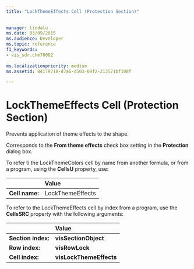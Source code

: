 ```yaml
---
title: "LockThemeEffects Cell (Protection Section)"
 
 
manager: lindalu
ms.date: 03/09/2015
ms.audience: Developer
ms.topic: reference
f1_keywords:
- vis_sdr.chm70002
 
ms.localizationpriority: medium
ms.assetid: 84179718-d7a6-d503-08f2-213571bf108f

---
```


# LockThemeEffects Cell (Protection Section)

Prevents application of theme effects to the shape. 
  
Corresponds to the **From theme effects** check box setting in the **Protection** dialog box. 
  
To refer ti the LockThemeColors cell by name from another formula, or from a program, using the **CellsU** property, use: 
  
||Value |
|:-----|:-----|
|**Cell name:**  <br/> |LockThemeEffects  <br/> |
   
To refer to the LockThemeEffects cell by index from a program, use the **CellsSRC** property with the following arguments: 
  
||Value |
|:-----|:-----|
|**Section index:**  <br/> |**visSectionObject** <br/> |
|**Row index:**  <br/> |**visRowLock** <br/> |
|**Cell index:**  <br/> |**visLockThemeEffects** <br/> |
   

